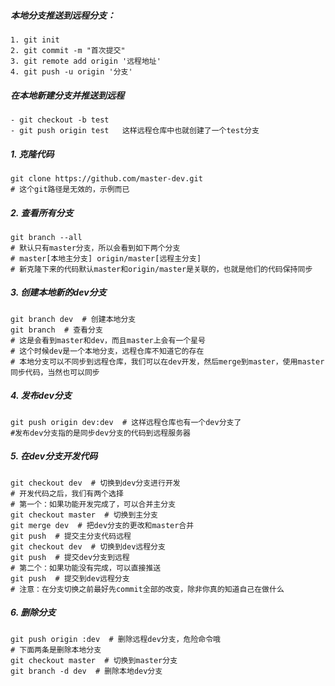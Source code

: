 ##### 本地分支推送到远程分支：

```
1. git init
2. git commit -m "首次提交"
3. git remote add origin '远程地址'
4. git push -u origin '分支'
```

##### 在本地新建分支并推送到远程

```
- git checkout -b test
- git push origin test   这样远程仓库中也就创建了一个test分支
```

##### 1. 克隆代码

```
git clone https://github.com/master-dev.git  
# 这个git路径是无效的，示例而已
```

##### 2. 查看所有分支

```
git branch --all  
# 默认只有master分支，所以会看到如下两个分支
# master[本地主分支] origin/master[远程主分支]
# 新克隆下来的代码默认master和origin/master是关联的，也就是他们的代码保持同步
```

##### 3. 创建本地新的dev分支

```
git branch dev  # 创建本地分支
git branch  # 查看分支
# 这是会看到master和dev，而且master上会有一个星号
# 这个时候dev是一个本地分支，远程仓库不知道它的存在
# 本地分支可以不同步到远程仓库，我们可以在dev开发，然后merge到master，使用master同步代码，当然也可以同步
```

##### 4. 发布dev分支

```
git push origin dev:dev  # 这样远程仓库也有一个dev分支了
#发布dev分支指的是同步dev分支的代码到远程服务器
```

##### 5. 在dev分支开发代码

```
git checkout dev  # 切换到dev分支进行开发
# 开发代码之后，我们有两个选择
# 第一个：如果功能开发完成了，可以合并主分支
git checkout master  # 切换到主分支
git merge dev  # 把dev分支的更改和master合并
git push  # 提交主分支代码远程
git checkout dev  # 切换到dev远程分支
git push  # 提交dev分支到远程
# 第二个：如果功能没有完成，可以直接推送
git push  # 提交到dev远程分支
# 注意：在分支切换之前最好先commit全部的改变，除非你真的知道自己在做什么
```

##### 6. 删除分支

```
git push origin :dev  # 删除远程dev分支，危险命令哦
# 下面两条是删除本地分支
git checkout master  # 切换到master分支
git branch -d dev  # 删除本地dev分支
```
